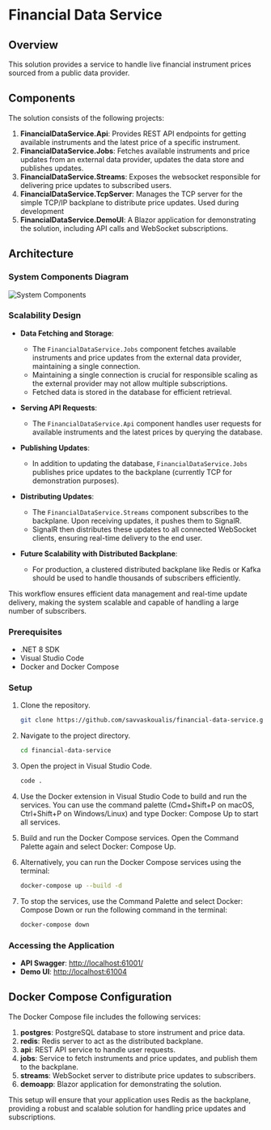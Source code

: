 # Financial Data Service

## Overview

This solution provides a service to handle live financial instrument prices sourced from a public data provider.

## Components

The solution consists of the following projects:

1. **FinancialDataService.Api**: Provides REST API endpoints for getting available instruments and the latest price of a specific instrument.
2. **FinancialDataService.Jobs**: Fetches available instruments and price updates from an external data provider, updates the data store and publishes updates.
3. **FinancialDataService.Streams**: Exposes the websocket responsible for delivering price updates to subscribed users. 
4. **FinancialDataService.TcpServer**: Manages the TCP server for the simple TCP/IP backplane to distribute price updates. Used during development
5. **FinancialDataService.DemoUI**: A Blazor application for demonstrating the solution, including API calls and WebSocket subscriptions.


## Architecture

### System Components Diagram

![System Components](http://www.plantuml.com/plantuml/proxy?cache=no&src=https://raw.githubusercontent.com/savvaskoualis/financial-data-service/main/docs/SystemComponents.iuml)

### Scalability Design

- **Data Fetching and Storage**:
    - The `FinancialDataService.Jobs` component fetches available instruments and price updates from the external data provider, maintaining a single connection.
    - Maintaining a single connection is crucial for responsible scaling as the external provider may not allow multiple subscriptions.
    - Fetched data is stored in the database for efficient retrieval.

- **Serving API Requests**:
    - The `FinancialDataService.Api` component handles user requests for available instruments and the latest prices by querying the database.

- **Publishing Updates**:
    - In addition to updating the database, `FinancialDataService.Jobs` publishes price updates to the backplane (currently TCP for demonstration purposes).

- **Distributing Updates**:
    - The `FinancialDataService.Streams` component subscribes to the backplane. Upon receiving updates, it pushes them to SignalR.
    - SignalR then distributes these updates to all connected WebSocket clients, ensuring real-time delivery to the end user.

- **Future Scalability with Distributed Backplane**:
    - For production, a clustered distributed backplane like Redis or Kafka should be used to handle thousands of subscribers efficiently.

This workflow ensures efficient data management and real-time update delivery, making the system scalable and capable of handling a large number of subscribers.

### Prerequisites

- .NET 8 SDK
- Visual Studio Code 
- Docker and Docker Compose

### Setup

1. Clone the repository.
   ```sh
   git clone https://github.com/savvaskoualis/financial-data-service.git

2. Navigate to the project directory.
    ```sh
    cd financial-data-service

3. Open the project in Visual Studio Code.
    ```sh
    code .
   
4. Use the Docker extension in Visual Studio Code to build and run the services.
   You can use the command palette (Cmd+Shift+P on macOS, Ctrl+Shift+P on Windows/Linux) and type Docker: Compose Up to start all services.

5. Build and run the Docker Compose services. Open the Command Palette again and select Docker: Compose Up.

6. Alternatively, you can run the Docker Compose services using the terminal:
    ```sh
    docker-compose up --build -d
   
7. To stop the services, use the Command Palette and select Docker: Compose Down or run the following command in the terminal:
    ```sh
    docker-compose down

### Accessing the Application

- **API Swagger**: [http://localhost:61001/](http://localhost:61001/)
- **Demo UI**: [http://localhost:61004](http://localhost:61004)


## Docker Compose Configuration

The Docker Compose file includes the following services:

1. **postgres**: PostgreSQL database to store instrument and price data.
2. **redis**: Redis server to act as the distributed backplane.
3. **api**: REST API service to handle user requests.
4. **jobs**: Service to fetch instruments and price updates, and publish them to the backplane.
5. **streams**: WebSocket server to distribute price updates to subscribers.
6. **demoapp**: Blazor application for demonstrating the solution.

This setup will ensure that your application uses Redis as the backplane, providing a robust and scalable solution for handling price updates and subscriptions. 
